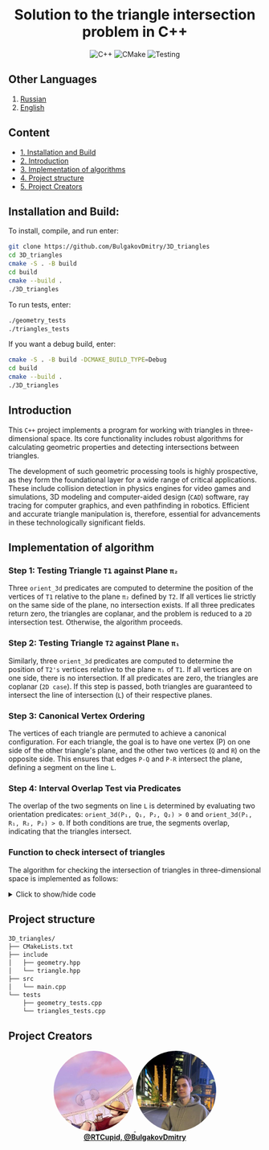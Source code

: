 <div align="center">

  # Solution to the triangle intersection problem in C++
  ![C++](https://img.shields.io/badge/C++-23-blue?style=for-the-badge&logo=cplusplus)
  ![CMake](https://img.shields.io/badge/CMake-3.20+-green?style=for-the-badge&logo=cmake)
  ![Testing](https://img.shields.io/badge/Google_Test-Framework-red?style=for-the-badge&logo=google)
  
</div>

## Other Languages

1. [Russian](/README-R.md)
2. [English](/README.md)

## Content
- [1. Installation and Build](#installation-and-build)
- [2. Introduction](#introduction)
- [3. Implementation of algorithms](#implementation-of-algorithms)
- [4. Project structure](#project-structure)
- [5. Project Creators](#project-creators)

## Installation and Build:

To install, compile, and run enter:
```bash
git clone https://github.com/BulgakovDmitry/3D_triangles
cd 3D_triangles
cmake -S . -B build
cd build
cmake --build .
./3D_triangles
```
To run tests, enter:
```bash
./geometry_tests
./triangles_tests
```

If you want a debug build, enter:
```bash
cmake -S . -B build -DCMAKE_BUILD_TYPE=Debug
cd build
cmake --build .
./3D_triangles
```

## Introduction
This `C++` project implements a program for working with triangles in three-dimensional space. Its core functionality includes robust algorithms for calculating geometric properties and detecting intersections between triangles.

The development of such geometric processing tools is highly prospective, as they form the foundational layer for a wide range of critical applications. These include collision detection in physics engines for video games and simulations, 3D modeling and computer-aided design (`CAD`) software, ray tracing for computer graphics, and even pathfinding in robotics. Efficient and accurate triangle manipulation is, therefore, essential for advancements in these technologically significant fields.

## Implementation of algorithm
### Step 1: Testing Triangle `T1` against Plane `π₂`
Three `orient_3d` predicates are computed to determine the position of the vertices of `T1` relative to the plane `π₂` defined by `T2`. If all vertices lie strictly on the same side of the plane, no intersection exists. If all three predicates return zero, the triangles are coplanar, and the problem is reduced to a `2D` intersection test. Otherwise, the algorithm proceeds.

### Step 2: Testing Triangle `T2` against Plane `π₁`
Similarly, three `orient_3d` predicates are computed to determine the position of `T2's` vertices relative to the plane `π₁` of `T1`. If all vertices are on one side, there is no intersection. If all predicates are zero, the triangles are coplanar (`2D case`). If this step is passed, both triangles are guaranteed to intersect the line of intersection (`L`) of their respective planes.

### Step 3: Canonical Vertex Ordering
The vertices of each triangle are permuted to achieve a canonical configuration. For each triangle, the goal is to have one vertex (P) on one side of the other triangle's plane, and the other two vertices (`Q` and `R`) on the opposite side. This ensures that edges `P-Q` and `P-R` intersect the plane, defining a segment on the line `L`.

### Step 4: Interval Overlap Test via Predicates
The overlap of the two segments on line `L` is determined by evaluating two orientation predicates: `orient_3d(P₁, Q₁, P₂, Q₂) > 0` and `orient_3d(P₁, R₁, R₂, P₂) > 0`. If both conditions are true, the segments overlap, indicating that the triangles intersect.

### Function to check intersect of triangles
The algorithm for checking the intersection of triangles in three-dimensional space is implemented as follows:
<details>
<summary>Click to show/hide code</summary>
  
```cpp
bool intersect(const Triangle &triangle) const {
    // check the position of the vertices of one triangle relative to another
    auto relative_positions = check_relative_positions(triangle);

    if (relative_positions == pozitive || relative_positions == negative)
        return false;

    if (relative_positions == null_sign)
        return intersect_2d(triangle); // 2d case

    auto canon_main = canonicalize_triangle(*this, triangle);
    auto canon_ref  = canonicalize_triangle(triangle, *this);

    return check_interval_intersect (canon_main, canon_ref);
}
```
</details>

## Project structure
```tree
3D_triangles/
├── CMakeLists.txt
├── include
│   ├── geometry.hpp
│   └── triangle.hpp
├── src
│   └── main.cpp
└── tests
    ├── geometry_tests.cpp
    └── triangles_tests.cpp
```

## Project Creators

<div align="center">

  <a href="https://github.com/RTCupid">
    <img src="https://raw.githubusercontent.com/BulgakovDmitry/3D_triangles/main/img/A.jpeg" width="160" height="160" style="border-radius: 50%;">
  </a>
  <a href="https://github.com/BulgakovDmitry">
    <img src="https://raw.githubusercontent.com/BulgakovDmitry/3D_triangles/main/img/D.jpeg" width="160" height="160" style="border-radius: 50%;">
  </a>
  <br>
  <a href="https://github.com/RTCupid"><strong>@RTCupid, </strong></a>
  <a href="https://github.com/BulgakovDmitry"><strong>@BulgakovDmitry</strong></a>  
  <br>
</div>
